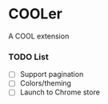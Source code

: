 # COOLer

A COOL extension

### TODO List
- [ ] Support pagination 
- [ ] Colors/theming
- [ ] Launch to Chrome store